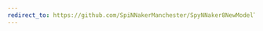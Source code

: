 ```yaml
---
redirect_to: https://github.com/SpiNNakerManchester/SpyNNaker8NewModelTemplate/archive/5.1.0.zip
---
```

